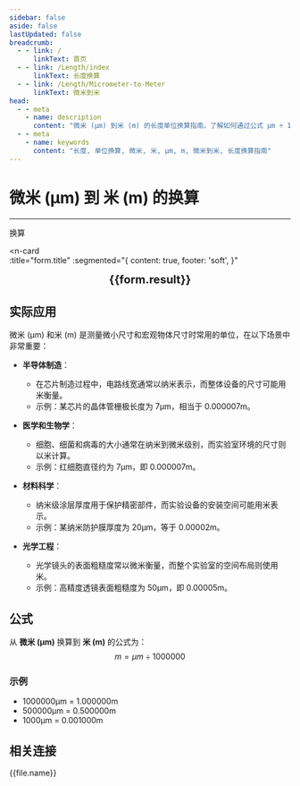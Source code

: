 ```yaml
---
sidebar: false
aside: false
lastUpdated: false
breadcrumb:
  - - link: /
      linkText: 首页
  - - link: /Length/index
      linkText: 长度换算
  - - link: /Length/Micrometer-to-Meter
      linkText: 微米到米
head:
  - - meta
    - name: description
      content: "微米 (μm) 到米 (m) 的长度单位换算指南。了解如何通过公式 μm ÷ 1000000 换算为米。"
  - - meta
    - name: keywords
      content: "长度, 单位换算, 微米, 米, μm, m, 微米到米, 长度换算指南"
---
```

# 微米 (μm) 到 米 (m) 的换算
---
<script setup>
import { onMounted, reactive, inject, ref } from 'vue'
import { NButton, NForm, NFormItem, NInput, NInputNumber, NSelect, NCard, useMessage,NGrid ,NGi } from 'naive-ui'
import { defineClientComponent } from 'vitepress'
import { Length } from '../../files';
const seoKey = ['单位转换器','单位换算','长度单位转换器','长度单位转换','尺寸换算','长度单位换算','长度单位换算表','微米','毫米','毫米','微米','微米','纳米','米和微米的换算','微米和厘米的换算','一微米','微米和米的换算','um单位','微米的单位','µm','毫米和微米的换算','micron是什么单位','分米单位','微米和米','一微米等于多少毫米','microns','um和mm换算','一毫米等于多少微米','weimi','micrometer','目数','微米的符号','μm和mm换算','微米和毫米的换算','毫米和微米','微米单位','miu','m是什么单位','um是什么单位','μm是什么单位','微米和毫米','μm','um','微米符号']
const convert = inject('convert')

const form = reactive({
  number: null,
  result: '',
  title:'微米 (μm) 到米 (m) 的换算',
})

const convertHandler = () => {
  if (form.number !== null && !isNaN(form.number)) {
    const convertedValue = parseFloat(form.number) / 1000000
    form.result = `${form.number}μm = ${convertedValue.toFixed(6)}m`
  } else {
    form.result = '请输入有效的数值。'
  }
}
</script>

<n-form size="large" :model="form">
  <n-form-item label="微米 (μm)">
    <n-input-number v-model:value="form.number" placeholder="输入微米" style="width: 100%" />
  </n-form-item>
  <n-form-item>
    <n-button type="info" @click="convertHandler" block>换算</n-button>
  </n-form-item>
</n-form>

<n-card  
  :title="form.title"
  :segmented="{
    content: true,
    footer: 'soft',
  }"
>
  <div  style="text-align:center;font-size:20px;">
    <strong>{{form.result}}</strong>
  </div>
    <template #footer>
    <div>
      <span v-for="item of seoKey">{{item}}，</span>
    </div>
  </template>
</n-card>

## 实际应用

微米 (μm) 和米 (m) 是测量微小尺寸和宏观物体尺寸时常用的单位，在以下场景中非常重要：

- **半导体制造**：
  - 在芯片制造过程中，电路线宽通常以纳米表示，而整体设备的尺寸可能用米衡量。
  - 示例：某芯片的晶体管栅极长度为 7μm，相当于 0.000007m。

- **医学和生物学**：
  - 细胞、细菌和病毒的大小通常在纳米到微米级别，而实验室环境的尺寸则以米计算。
  - 示例：红细胞直径约为 7μm，即 0.000007m。

- **材料科学**：
  - 纳米级涂层厚度用于保护精密部件，而实验设备的安装空间可能用米表示。
  - 示例：某纳米防护膜厚度为 20μm，等于 0.00002m。

- **光学工程**：
  - 光学镜头的表面粗糙度常以微米衡量，而整个实验室的空间布局则使用米。
  - 示例：高精度透镜表面粗糙度为 50μm，即 0.00005m。

## 公式

从 **微米 (μm)** 换算到 **米 (m)** 的公式为：
$$ m = μm \div 1000000 $$

### 示例
- 1000000μm = 1.000000m
- 500000μm = 0.500000m
- 1000μm = 0.001000m

## 相关连接
<n-grid x-gap="12" :cols="2">
  <n-gi v-for="(file, index) in Length" :key="index">
    <n-button
      text
      tag="a"
      :href="file.path"
      type="info"
    >
      {{file.name}}
    </n-button>
  </n-gi>
</n-grid>